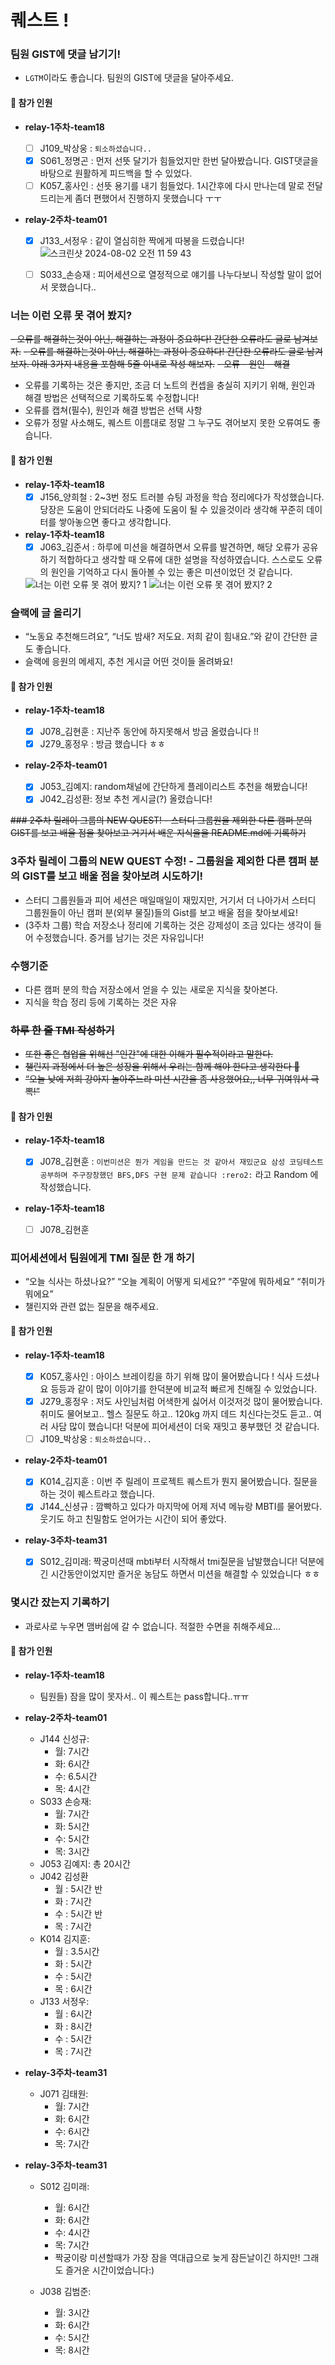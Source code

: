 # 퀘스트 !

### 팀원 GIST에 댓글 남기기!

- `LGTM`이라도 좋습니다. 팀원의 GIST에 댓글을 달아주세요.

#### 👀 참가 인원

- **relay-1주차-team18**
  - [ ] J109\_박상웅 : `퇴소하셨습니다..`
  - [x] S061\_정명곤 : 먼저 선뜻 달기가 힘들었지만 한번 달아봤습니다. GIST댓글을 바탕으로 원활하게 피드백을 할 수 있었다.
  - [ ] K057\_홍사인 : 선뜻 용기를 내기 힘들었다. 1시간후에 다시 만나는데 말로 전달드리는게 좀더 편했어서 진행하지 못했습니다 ㅜㅜ
- **relay-2주차-team01**

  - [x] J133\_서정우 : 같이 열심히한 짝에게 따봉을 드렸습니다!
        ![스크린샷 2024-08-02 오전 11 59 43](https://github.com/user-attachments/assets/2bb3f1da-dbbd-463e-a7bf-a087013d175f)

  - [ ] S033\_손승재 : 피어세션으로 열정적으로 얘기를 나누다보니 작성할 말이 없어서 못했습니다..

### 너는 이런 오류 못 겪어 봤지?

~~- 오류를 해결하는것이 아닌, 해결하는 과정이 중요하다! 간단한 오류라도 글로 남겨보자.~~
~~- 오류를 해결하는것이 아닌, 해결하는 과정이 중요하다! 간단한 오류라도 글로 남겨보자.
아래 3가지 내용을 포함해 5줄 이내로 작성 해보자.~~
~~- 오류 - 원인 - 해결~~

- 오류를 기록하는 것은 좋지만, 조금 더 노트의 컨셉을 충실히 지키기 위해, 원인과 해결 방법은 선택적으로 기록하도록 수정합니다!
- 오류를 캡쳐(필수), 원인과 해결 방법은 선택 사항
- 오류가 정말 사소해도, 퀘스트 이름대로 정말 그 누구도 겪어보지 못한 오류여도 좋습니다.

#### 👀 참가 인원

- **relay-1주차-team18**
  - [x] J156\_양희철 : 2~3번 정도 트러블 슈팅 과정을 학습 정리에다가 작성했습니다. 당장은 도움이 안되더라도 나중에 도움이 될 수 있을것이라 생각해 꾸준히 데이터를 쌓아놓으면 좋다고 생각합니다.
- **relay-1주차-team18**
  - [x] J063\_김준서 : 하루에 미션을 해결하면서 오류를 발견하면, 해당 오류가 공유하기 적합하다고 생각할 때 오류에 대한 설명을 작성하였습니다. 스스로도 오류의 원인을 기억하고 다시 돌아볼 수 있는 좋은 미션이었던 것 같습니다.

  ![너는 이런 오류 못 겪어 봤지? 1](https://github.com/user-attachments/assets/ee89fee9-9ad6-4d2e-b8c6-e4679767cfff)
  ![너는 이런 오류 못 겪어 봤지? 2](https://github.com/user-attachments/assets/5380cfc5-4b69-4b7d-8288-2b7ef59146f6)

### 슬랙에 글 올리기

- “노동요 추천해드려요”, “너도 밤새? 저도요. 저희 같이 힘내요.”와 같이 간단한 글도 좋습니다.
- 슬랙에 응원의 메세지, 추천 게시글 어떤 것이들 올려봐요!

#### 👀 참가 인원

- **relay-1주차-team18**

  - [x] J078\_김현훈 : 지난주 동안에 하지못해서 방금 올렸습니다 !!
  - [x] J279\_홍정우 : 방금 했습니다 ㅎㅎ

- **relay-2주차-team01**
  - [x] J053\_김예지: random채널에 간단하게 플레이리스트 추천을 해봤습니다!
  - [x] J042\_김성환: 정보 추천 게시글(?) 올렸습니다!

~~### 2주차 릴레이 그룹의 NEW QUEST! - 스터디 그룹원을 제외한 다른 캠퍼 분의 GIST를 보고 배울 점을 찾아보고 거기서 배운 지식을을 README.md에 기록하기~~

### 3주차 릴레이 그룹의 NEW QUEST 수정! - 그룹원을 제외한 다른 캠퍼 분의 GIST를 보고 배울 점을 찾아보려 시도하기!

- 스터디 그룹원들과 피어 세션은 매일매일이 재밌지만, 거기서 더 나아가서 스터디 그룹원들이 아닌 캠퍼 분(외부 물질)들의 Gist를 보고 배울 점을 찾아보세요!
- (3주차 그룹) 학습 저장소나 정리에 기록하는 것은 강제성이 조금 있다는 생각이 들어 수정했습니다. 증거를 남기는 것은 자유입니다!

### 수행기준

- 다른 캠퍼 분의 학습 저장소에서 얻을 수 있는 새로운 지식을 찾아본다.
- 지식을 학습 정리 등에 기록하는 것은 자유

### ~~하루 한 줄 TMI 작성하기~~

- ~~또한 좋은 협업을 위해선 "인간"에 대한 이해가 필수적이라고 말한다.~~
- ~~챌린지 과정에서 더 높은 성장을 위해서 우리는 함께 해야 한다고 생각한다 🤝~~
- ~~“오늘 낮에 저희 강아지 놀아주느라 미션 시간을 좀 사용했어요,, 너무 귀여워서 극뽁!”~~

#### 👀 참가 인원

- **relay-1주차-team18**

  - [x] J078\_김현훈 : `이번미션은 뭔가 게임을 만드는 것 같아서 재밌군요 삼성 코딩테스트 공부하며 주구장창했던 BFS,DFS 구현 문제 같습니다 :rero2:` 라고 Random 에 작성했습니다.

- **relay-1주차-team18**
  - [ ] J078\_김현훈

### 피어세션에서 팀원에게 TMI 질문 한 개 하기

- “오늘 식사는 하셨나요?” “오늘 계획이 어떻게 되세요?” “주말에 뭐하세요” “취미가 뭐에요”
- 챌린지와 관련 없는 질문을 해주세요.

#### 👀 참가 인원

- **relay-1주차-team18**

  - [x] K057\_홍사인 : 아이스 브레이킹을 하기 위해 많이 물어봤습니다 ! 식사 드셨나요 등등과 같이 많이 이야기를 한덕분에 비교적 빠르게 친해질 수 있었습니다.
  - [x] J279\_홍정우 : 저도 사인님처럼 어색한게 싫어서 이것저것 많이 물어봤습니다. 취미도 물어보고.. 헬스 질문도 하고.. 120kg 까지 데드 치신다는것도 듣고.. 여러 사담 많이 했습니다! 덕분에 피어세션이 더욱 재밋고 풍부했던 것 같습니다.
  - [ ] J109\_박상웅 : `퇴소하셨습니다..`

- **relay-2주차-team01**
  - [x] K014\_김지훈 : 이번 주 릴레이 프로젝트 퀘스트가 뭔지 물어봤습니다. 질문을 하는 것이 퀘스트라고 했습니다.
  - [x] J144\_신셩규 : 깜빡하고 있다가 마지막에 어제 저녁 메뉴랑 MBTI를 물어봤다. 웃기도 하고 친밀함도 얻어가는 시간이 되어 좋았다.
- **relay-3주차-team31**
  - [x] S012\_김미래: 짝궁미션때 mbti부터 시작해서 tmi질문을 남발했습니다! 덕분에 긴 시간동안이었지만 즐거운 농담도 하면서 미션을 해결할 수 있었습니다 ㅎㅎ

### 몇시간 잤는지 기록하기

- 과로사로 누우면 맴버쉽에 갈 수 없습니다. 적절한 수면을 취해주세요...

#### 👀 참가 인원

- **relay-1주차-team18**

  - 팀원들) 잠을 많이 못자서.. 이 퀘스트는 pass합니다..ㅠㅠ

- **relay-2주차-team01**

  - J144 신성규:
    - 월: 7시간
    - 화: 6시간
    - 수: 6.5시간
    - 목: 4시간
  - S033 손승재:
    - 월: 7시간
    - 화: 5시간
    - 수: 5시간
    - 목: 3시간
  - J053 김예지: 총 20시간
  - J042 김성환
    - 월 : 5시간 반
    - 화 : 7시간
    - 수 : 5시간 반
    - 목 : 7시간
  - K014 김지훈:
    - 월 : 3.5시간
    - 화 : 5시간
    - 수 : 5시간
    - 목 : 6시간
  - J133 서정우:
    - 월 : 6시간
    - 화 : 8시간
    - 수 : 5시간
    - 목 : 7시간

- **relay-3주차-team31**
  - J071 김태원:
    - 월: 7시간
    - 화: 6시간
    - 수: 6시간
    - 목: 7시간
- **relay-3주차-team31**

  - S012 김미래:

    - 월: 6시간
    - 화: 6시간
    - 수: 4시간
    - 목: 7시간
    - 짝궁이랑 미션할때가 가장 잠을 역대급으로 늦게 잠든날이긴 하지만! 그래도 즐거운 시간이었습니다:)

  - J038 김범준:
    - 월: 3시간
    - 화: 6시간
    - 수: 5시간
    - 목: 8시간

<br>
